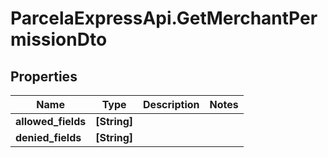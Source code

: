 # ParcelaExpressApi.GetMerchantPermissionDto

## Properties

Name | Type | Description | Notes
------------ | ------------- | ------------- | -------------
**allowed_fields** | **[String]** |  | 
**denied_fields** | **[String]** |  | 


